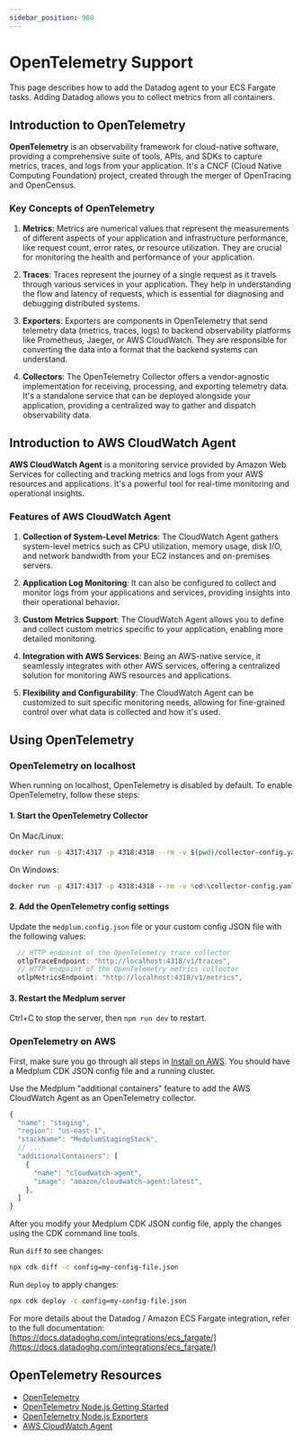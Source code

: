 ```yaml
---
sidebar_position: 900
---
```


# OpenTelemetry Support

This page describes how to add the Datadog agent to your ECS Fargate tasks. Adding Datadog allows you to collect metrics from all containers.

## Introduction to OpenTelemetry

**OpenTelemetry** is an observability framework for cloud-native software, providing a comprehensive suite of tools, APIs, and SDKs to capture metrics, traces, and logs from your application. It's a CNCF (Cloud Native Computing Foundation) project, created through the merger of OpenTracing and OpenCensus.

### Key Concepts of OpenTelemetry

1. **Metrics**: Metrics are numerical values that represent the measurements of different aspects of your application and infrastructure performance, like request count, error rates, or resource utilization. They are crucial for monitoring the health and performance of your application.

2. **Traces**: Traces represent the journey of a single request as it travels through various services in your application. They help in understanding the flow and latency of requests, which is essential for diagnosing and debugging distributed systems.

3. **Exporters**: Exporters are components in OpenTelemetry that send telemetry data (metrics, traces, logs) to backend observability platforms like Prometheus, Jaeger, or AWS CloudWatch. They are responsible for converting the data into a format that the backend systems can understand.

4. **Collectors**: The OpenTelemetry Collector offers a vendor-agnostic implementation for receiving, processing, and exporting telemetry data. It's a standalone service that can be deployed alongside your application, providing a centralized way to gather and dispatch observability data.

## Introduction to AWS CloudWatch Agent

**AWS CloudWatch Agent** is a monitoring service provided by Amazon Web Services for collecting and tracking metrics and logs from your AWS resources and applications. It's a powerful tool for real-time monitoring and operational insights.

### Features of AWS CloudWatch Agent

1. **Collection of System-Level Metrics**: The CloudWatch Agent gathers system-level metrics such as CPU utilization, memory usage, disk I/O, and network bandwidth from your EC2 instances and on-premises servers.

2. **Application Log Monitoring**: It can also be configured to collect and monitor logs from your applications and services, providing insights into their operational behavior.

3. **Custom Metrics Support**: The CloudWatch Agent allows you to define and collect custom metrics specific to your application, enabling more detailed monitoring.

4. **Integration with AWS Services**: Being an AWS-native service, it seamlessly integrates with other AWS services, offering a centralized solution for monitoring AWS resources and applications.

5. **Flexibility and Configurability**: The CloudWatch Agent can be customized to suit specific monitoring needs, allowing for fine-grained control over what data is collected and how it's used.

## Using OpenTelemetry

### OpenTelemetry on localhost

When running on localhost, OpenTelemetry is disabled by default. To enable OpenTelemetry, follow these steps:

#### 1. Start the OpenTelemetry Collector

On Mac/Linux:

```bash
docker run -p 4317:4317 -p 4318:4318 --rm -v $(pwd)/collector-config.yaml:/etc/otelcol/config.yaml otel/opentelemetry-collector
```

On Windows:

```bat
docker run -p 4317:4317 -p 4318:4318 --rm -v %cd%\collector-config.yaml:/etc/otelcol/config.yaml otel/opentelemetry-collector
```

#### 2. Add the OpenTelemetry config settings

Update the `medplum.config.json` file or your custom config JSON file with the following values:

```js
  // HTTP endpoint of the OpenTelemetry trace collector
  otlpTraceEndpoint: "http://localhost:4318/v1/traces",
  // HTTP endpoint of the OpenTelemetry metrics collector
  otlpMetricsEndpoint: "http://localhost:4318/v1/metrics",
```

#### 3. Restart the Medplum server

Ctrl+C to stop the server, then `npm run dev` to restart.

### OpenTelemetry on AWS

First, make sure you go through all steps in [Install on AWS](/docs/self-hosting/install-on-aws). You should have a Medplum CDK JSON config file and a running cluster.

Use the Medplum "additional containers" feature to add the AWS CloudWatch Agent as an OpenTelemetry collector.

```js
{
  "name": "staging",
  "region": "us-east-1",
  "stackName": "MedplumStagingStack",
  // ...
  "additionalContainers": [
    {
      "name": "cloudwatch-agent",
      "image": "amazon/cloudwatch-agent:latest",
    },
  ]
}
```

After you modify your Medplum CDK JSON config file, apply the changes using the CDK command line tools.

Run `diff` to see changes:

```bash
npx cdk diff -c config=my-config-file.json
```

Run `deploy` to apply changes:

```bash
npx cdk deploy -c config=my-config-file.json
```

For more details about the Datadog / Amazon ECS Fargate integration, refer to the full documentation: [https://docs.datadoghq.com/integrations/ecs_fargate/](https://docs.datadoghq.com/integrations/ecs_fargate/)

## OpenTelemetry Resources

- [OpenTelemetry](https://opentelemetry.io/)
- [OpenTelemetry Node.js Getting Started](https://opentelemetry.io/docs/instrumentation/js/getting-started/nodejs/)
- [OpenTelemetry Node.js Exporters](https://opentelemetry.io/docs/instrumentation/js/exporters/)
- [AWS CloudWatch Agent](https://docs.aws.amazon.com/AmazonCloudWatch/latest/monitoring/Install-CloudWatch-Agent.html)
